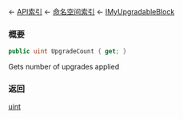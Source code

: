 ← [API索引](Api-Index) ← [命名空间索引](Namespace-Index) ← [IMyUpgradableBlock](Sandbox.ModAPI.Ingame.IMyUpgradableBlock)

### 概要

```csharp
public uint UpgradeCount { get; }
```

Gets number of upgrades applied

### 返回

[uint](https://docs.microsoft.com/en-us/dotnet/api/System.UInt32?view=netframework-4.6)

